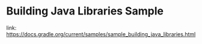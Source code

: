 # Building Java Libraries Sample
link: https://docs.gradle.org/current/samples/sample_building_java_libraries.html